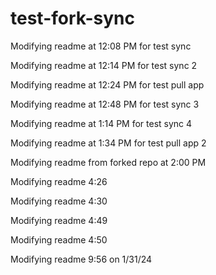 # test-fork-sync

Modifying readme at 12:08 PM for test sync

Modifying readme at 12:14 PM for test sync 2

Modifying readme at 12:24 PM for test pull app

Modifying readme at 12:48 PM for test sync 3

Modifying readme at 1:14 PM for test sync 4

Modifying readme at 1:34 PM for test pull app 2

Modifying readme from forked repo at 2:00 PM

Modifying readme 4:26

Modifying readme 4:30

Modifying readme 4:49

Modifying readme 4:50

Modifying readme 9:56 on 1/31/24
